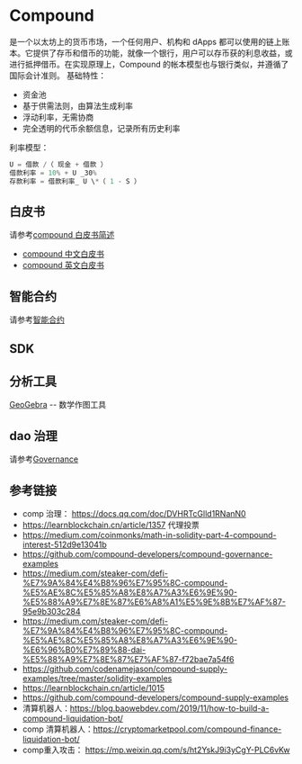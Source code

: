 # Compound

是一个以太坊上的货币市场，一个任何用户、机构和 dApps 都可以使用的链上账本。它提供了存币和借币的功能，就像一个银行，用户可以存币获的利息收益，或进行抵押借币。在实现原理上，Compound 的帐本模型也与银行类似，并遵循了国际会计准则。
基础特性：

- 资金池
- 基于供需法则，由算法生成利率
- 浮动利率，无需协商
- 完全透明的代币余额信息，记录所有历史利率

利率模型：

```js
U = 借款 /（ 现金 + 借款 ）
借款利率 = 10% + U _30%
存款利率 = 借款利率_ U \*（ 1 - S ）
```

## 白皮书

请参考[compound 白皮书简述](./whitepaper/Compound白皮书简述.md)

- [compound 中文白皮书](https://www.chainnews.com/articles/465280458982.htm)
- [compound 英文白皮书](https://compound.finance/documents/Compound.Whitepaper.pdf)

## 智能合约

请参考[智能合约](./contract/Compound合约部署.md)

## SDK

## 分析工具

[GeoGebra](https://www.geogebra.org/) -- 数学作图工具

## dao 治理

请参考[Governance](./DAO/readme.md)

## 参考链接

- comp 治理： <https://docs.qq.com/doc/DVHRTcGlld1RNanN0>
- <https://learnblockchain.cn/article/1357> 代理投票
- <https://medium.com/coinmonks/math-in-solidity-part-4-compound-interest-512d9e13041b>
- <https://github.com/compound-developers/compound-governance-examples>
- <https://medium.com/steaker-com/defi-%E7%9A%84%E4%B8%96%E7%95%8C-compound-%E5%AE%8C%E5%85%A8%E8%A7%A3%E6%9E%90-%E5%88%A9%E7%8E%87%E6%A8%A1%E5%9E%8B%E7%AF%87-95e9b303c284>
- <https://medium.com/steaker-com/defi-%E7%9A%84%E4%B8%96%E7%95%8C-compound-%E5%AE%8C%E5%85%A8%E8%A7%A3%E6%9E%90-%E6%96%B0%E7%89%88-dai-%E5%88%A9%E7%8E%87%E7%AF%87-f72bae7a54f6>
- <https://github.com/codenamejason/compound-supply-examples/tree/master/solidity-examples>
- <https://learnblockchain.cn/article/1015>
- <https://github.com/compound-developers/compound-supply-examples>
- 清算机器人：https://blog.baowebdev.com/2019/11/how-to-build-a-compound-liquidation-bot/
- comp 清算机器人：https://cryptomarketpool.com/compound-finance-liquidation-bot/
- comp重入攻击： https://mp.weixin.qq.com/s/ht2YskJ9i3yCgY-PLC6vKw  